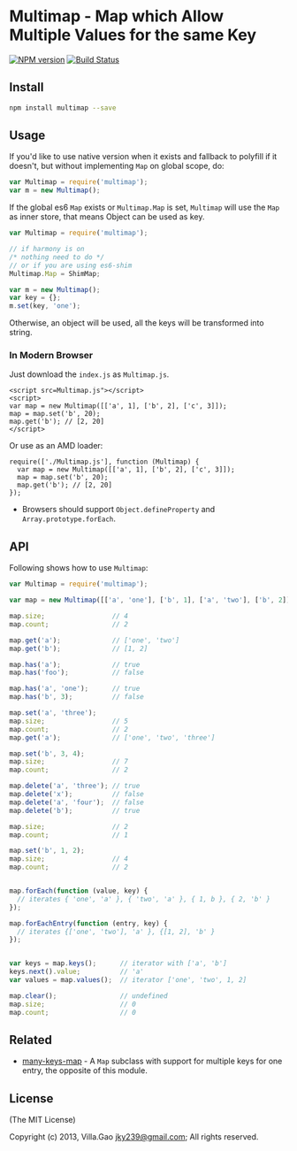 # Multimap - Map which Allow Multiple Values for the same Key

[![NPM version](https://badge.fury.io/js/multimap.svg)](http://badge.fury.io/js/multimap)
[![Build Status](https://travis-ci.org/villadora/multi-map.png?branch=master)](https://travis-ci.org/villadora/multi-map)

## Install

```bash
npm install multimap --save
```

## Usage


If you'd like to use native version when it exists and fallback to polyfill if it doesn't, but without implementing `Map` on global scope, do:

```javascript
var Multimap = require('multimap');
var m = new Multimap();
```

If the global es6 `Map` exists or `Multimap.Map` is set, `Multimap` will use the `Map` as inner store, that means Object can be used as key.

```javascript
var Multimap = require('multimap');

// if harmony is on
/* nothing need to do */
// or if you are using es6-shim
Multimap.Map = ShimMap;

var m = new Multimap();
var key = {};
m.set(key, 'one');

```

Otherwise, an object will be used, all the keys will be transformed into string.


### In Modern Browser

Just download the `index.js` as `Multimap.js`.

```
<script src=Multimap.js"></script>
<script>
var map = new Multimap([['a', 1], ['b', 2], ['c', 3]]);
map = map.set('b', 20);
map.get('b'); // [2, 20]
</script>
```

Or use as an AMD loader:

```
require(['./Multimap.js'], function (Multimap) {
  var map = new Multimap([['a', 1], ['b', 2], ['c', 3]]);
  map = map.set('b', 20);
  map.get('b'); // [2, 20]
});
```

* Browsers should support `Object.defineProperty` and `Array.prototype.forEach`.


## API

Following shows how to use `Multimap`:

```javascript
var Multimap = require('multimap');

var map = new Multimap([['a', 'one'], ['b', 1], ['a', 'two'], ['b', 2]]);

map.size;                 // 4
map.count;                // 2

map.get('a');             // ['one', 'two']
map.get('b');             // [1, 2]

map.has('a');             // true
map.has('foo');           // false

map.has('a', 'one');      // true
map.has('b', 3);          // false

map.set('a', 'three');
map.size;                 // 5
map.count;                // 2
map.get('a');             // ['one', 'two', 'three']

map.set('b', 3, 4);
map.size;                 // 7
map.count;                // 2

map.delete('a', 'three'); // true
map.delete('x');          // false
map.delete('a', 'four');  // false
map.delete('b');          // true

map.size;                 // 2
map.count;                // 1

map.set('b', 1, 2);
map.size;                 // 4
map.count;                // 2


map.forEach(function (value, key) {
  // iterates { 'one', 'a' }, { 'two', 'a' }, { 1, b }, { 2, 'b' }
});

map.forEachEntry(function (entry, key) {
  // iterates {['one', 'two'], 'a' }, {[1, 2], 'b' }
});


var keys = map.keys();      // iterator with ['a', 'b']
keys.next().value;          // 'a'
var values = map.values();  // iterator ['one', 'two', 1, 2]

map.clear();                // undefined
map.size;                   // 0
map.count;                  // 0
```


## Related

- [many-keys-map](https://github.com/fregante/many-keys-map) - A `Map` subclass with support for multiple keys for one entry, the opposite of this module.


## License

(The MIT License)

Copyright (c) 2013, Villa.Gao <jky239@gmail.com>;
All rights reserved.
